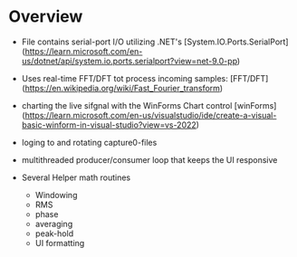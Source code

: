 # Overview
- File contains serial-port I/O utilizing .NET's [System.IO.Ports.SerialPort] (https://learn.microsoft.com/en-us/dotnet/api/system.io.ports.serialport?view=net-9.0-pp)

- Uses real-time FFT/DFT tot process incoming samples: [FFT/DFT] (https://en.wikipedia.org/wiki/Fast_Fourier_transform)

- charting the live sifgnal with the WinForms Chart control [winForms] (https://learn.microsoft.com/en-us/visualstudio/ide/create-a-visual-basic-winform-in-visual-studio?view=vs-2022)

- loging to and rotating capture0-files

- multithreaded producer/consumer loop that keeps the UI responsive

- Several Helper math routines 
    - Windowing
    - RMS
    - phase
    - averaging
    - peak-hold
    - UI formatting
    